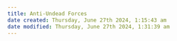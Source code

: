 ```yaml
---
title: Anti-Undead Forces
date created: Thursday, June 27th 2024, 1:15:43 am
date modified: Thursday, June 27th 2024, 1:31:39 am
---
```

